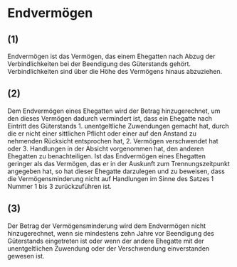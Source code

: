 # Endvermögen



## (1)

 Endvermögen ist das Vermögen, das einem Ehegatten nach Abzug der Verbindlichkeiten bei der Beendigung des Güterstands gehört. Verbindlichkeiten sind über die Höhe des Vermögens hinaus abzuziehen.

## (2)

 Dem Endvermögen eines Ehegatten wird der Betrag hinzugerechnet, um den dieses Vermögen dadurch vermindert ist, dass ein Ehegatte nach Eintritt des Güterstands  1.
 unentgeltliche Zuwendungen gemacht hat, durch die er nicht einer sittlichen Pflicht oder einer auf den Anstand zu nehmenden Rücksicht entsprochen hat,
 2.
 Vermögen verschwendet hat oder
 3.
 Handlungen in der Absicht vorgenommen hat, den anderen Ehegatten zu benachteiligen.
Ist das Endvermögen eines Ehegatten geringer als das Vermögen, das er in der Auskunft zum Trennungszeitpunkt angegeben hat, so hat dieser Ehegatte darzulegen und zu beweisen, dass die Vermögensminderung nicht auf Handlungen im Sinne des Satzes 1 Nummer 1 bis 3 zurückzuführen ist.

## (3)

 Der Betrag der Vermögensminderung wird dem Endvermögen nicht hinzugerechnet, wenn sie mindestens zehn Jahre vor Beendigung des Güterstands eingetreten ist oder wenn der andere Ehegatte mit der unentgeltlichen Zuwendung oder der Verschwendung einverstanden gewesen ist. 

